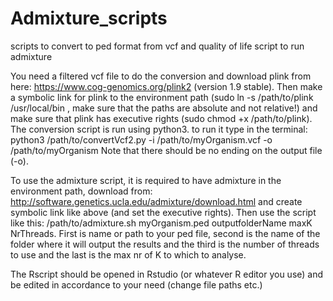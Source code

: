 # Admixture_scripts
scripts to convert to ped format from vcf and quality of life script to run admixture

You need a filtered vcf file to do the conversion and download plink from here: https://www.cog-genomics.org/plink2 (version 1.9 stable). Then make a symbolic link for plink to the environment path (sudo ln -s /path/to/plink /usr/local/bin , make sure that the paths are absolute and not relative!) and make sure that plink has executive rights (sudo chmod +x /path/to/plink). The conversion script is run using python3. to run it type in the terminal: python3 /path/to/convertVcf2.py -i /path/to/myOrganism.vcf -o /path/to/myOrganism
Note that there should be no ending on the output file (-o).

To use the admixture script, it is required to have admixture in the environment path, download from: http://software.genetics.ucla.edu/admixture/download.html and create symbolic link like above (and set the executive rights). Then use the script like this: /path/to/admixture.sh myOrganism.ped outputfolderName maxK NrThreads. First is name or path to your ped file, second is the name of the folder where it will output the results and the third is the number of threads to use and the last is the max nr of K to which to analyse.

The Rscript should be opened in Rstudio (or whatever R editor you use) and be edited in accordance to your need (change file paths etc.)
